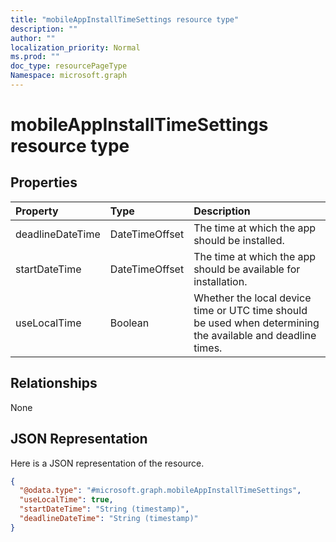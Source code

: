 ```yaml
---
title: "mobileAppInstallTimeSettings resource type"
description: ""
author: ""
localization_priority: Normal
ms.prod: ""
doc_type: resourcePageType
Namespace: microsoft.graph
---
```



# mobileAppInstallTimeSettings resource type



## Properties
|Property|Type|Description|
|:---|:---|:---|
|deadlineDateTime|DateTimeOffset|The time at which the app should be installed.|
|startDateTime|DateTimeOffset|The time at which the app should be available for installation.|
|useLocalTime|Boolean|Whether the local device time or UTC time should be used when determining the available and deadline times.|

## Relationships
None

## JSON Representation
Here is a JSON representation of the resource.
<!-- {
  "blockType": "resource",
  "@odata.type": "microsoft.graph.mobileAppInstallTimeSettings"
}
-->
``` json
{
  "@odata.type": "#microsoft.graph.mobileAppInstallTimeSettings",
  "useLocalTime": true,
  "startDateTime": "String (timestamp)",
  "deadlineDateTime": "String (timestamp)"
}
```

